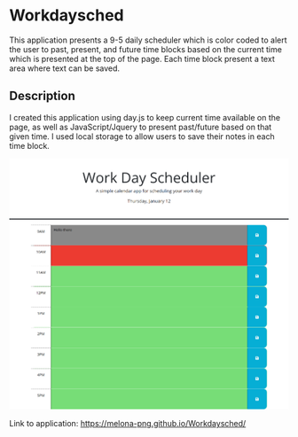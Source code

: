 # Workdaysched

This application presents a 9-5 daily scheduler which is color coded to alert the user to past, present, and future time blocks based on the current time which is
presented at the top of the page. 
Each time block present a text area where text can be saved. 

## Description

I created this application using day.js to keep current time available on the page, as well as JavaScript/Jquery to present past/future based on that given time.
I used local storage to allow users to save their notes in each time block.



![A screenshot of the application](/assets/screenshot.png?raw=true "Screenshot")



Link to application: https://melona-png.github.io/Workdaysched/

